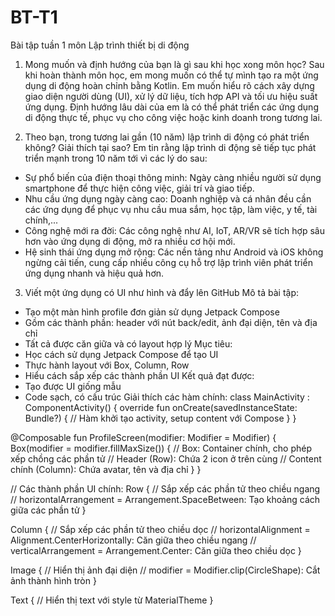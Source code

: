 # BT-T1
Bài tập tuần 1 môn Lập trình thiết bị di động
1. Mong muốn và định hướng của bạn là gì sau khi học xong môn học?
Sau khi hoàn thành môn học, em mong muốn có thể tự mình tạo ra một ứng dụng di động hoàn chỉnh bằng Kotlin. Em muốn hiểu rõ cách xây dựng giao diện người dùng (UI), xử lý dữ liệu, tích hợp API và tối ưu hiệu suất ứng dụng. Định hướng lâu dài của em là có thể phát triển các ứng dụng di động thực tế, phục vụ cho công việc hoặc kinh doanh trong tương lai.

2. Theo bạn, trong tương lai gần (10 năm) lập trình di động có phát triển không? Giải thích tại sao?
Em tin rằng lập trình di động sẽ tiếp tục phát triển mạnh trong 10 năm tới vì các lý do sau:
- Sự phổ biến của điện thoại thông minh: Ngày càng nhiều người sử dụng smartphone để thực hiện công việc, giải trí và giao tiếp.
- Nhu cầu ứng dụng ngày càng cao: Doanh nghiệp và cá nhân đều cần các ứng dụng để phục vụ nhu cầu mua sắm, học tập, làm việc, y tế, tài chính,...
- Công nghệ mới ra đời: Các công nghệ như AI, IoT, AR/VR sẽ tích hợp sâu hơn vào ứng dụng di động, mở ra nhiều cơ hội mới.
- Hệ sinh thái ứng dụng mở rộng: Các nền tảng như Android và iOS không ngừng cải tiến, cung cấp nhiều công cụ hỗ trợ lập trình viên phát triển ứng dụng nhanh và hiệu quả hơn.
3. Viết một ứng dụng có UI như hình và đẩy lên GitHub
Mô tả bài tập:
- Tạo một màn hình profile đơn giản sử dụng Jetpack Compose
- Gồm các thành phần: header với nút back/edit, ảnh đại diện, tên và địa chỉ
- Tất cả được căn giữa và có layout hợp lý
Mục tiêu:
- Học cách sử dụng Jetpack Compose để tạo UI
- Thực hành layout với Box, Column, Row
- Hiểu cách sắp xếp các thành phần UI
Kết quả đạt được:
- Tạo được UI giống mẫu
- Code sạch, có cấu trúc
Giải thích các hàm chính:
class MainActivity : ComponentActivity() {
    override fun onCreate(savedInstanceState: Bundle?) {
        // Hàm khởi tạo activity, setup content với Compose
    }
}

@Composable
fun ProfileScreen(modifier: Modifier = Modifier) {
    Box(modifier = modifier.fillMaxSize()) {
        // Box: Container chính, cho phép xếp chồng các phần tử
        // Header (Row): Chứa 2 icon ở trên cùng
        // Content chính (Column): Chứa avatar, tên và địa chỉ
    }
}

// Các thành phần UI chính:
Row {
    // Sắp xếp các phần tử theo chiều ngang
    // horizontalArrangement = Arrangement.SpaceBetween: Tạo khoảng cách giữa các phần tử
}

Column {
    // Sắp xếp các phần tử theo chiều dọc
    // horizontalAlignment = Alignment.CenterHorizontally: Căn giữa theo chiều ngang
    // verticalArrangement = Arrangement.Center: Căn giữa theo chiều dọc
}

Image {
    // Hiển thị ảnh đại diện
    // modifier = Modifier.clip(CircleShape): Cắt ảnh thành hình tròn
}

Text {
    // Hiển thị text với style từ MaterialTheme
}
